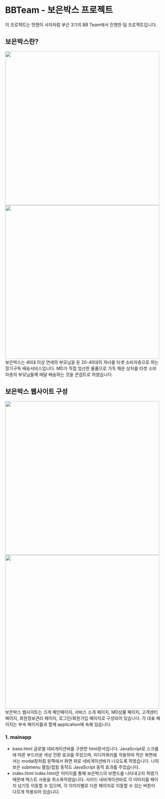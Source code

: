 # BBTeam - 보은박스 프로젝트
이 프로젝트는 멋쟁이 사자처럼 부산 3기의 BB Team에서 진행한 팀 프로젝트입니다.

## 보은박스란?
<div>
  <img src="https://user-images.githubusercontent.com/66506477/103867713-290add00-510b-11eb-83de-a47ca7cb61d0.jpg" width="500px" />
  <img src="https://user-images.githubusercontent.com/66506477/103867718-2ad4a080-510b-11eb-8fd2-ebe1a67d2969.jpg" width="500px" />
</div>
보은박스는 40대 이상 연세의 부모님을 둔 20-40대의 자녀를 타겟 소비자층으로 하는 정기구독 배송서비스입니다.
MD가 직접 엄선한 물품으로 가득 채운 상자를 타겟 소비자층의 부모님들께 매달 배송하는 것을 콘셉트로 하였습니다.

## 보은박스 웹사이트 구성
<div>
  <img src="https://user-images.githubusercontent.com/66506477/103867720-2ad4a080-510b-11eb-95f9-857c2b7fc579.jpg" width="500px" />
  <img src="https://user-images.githubusercontent.com/66506477/103867721-2b6d3700-510b-11eb-9245-5dea6b438476.jpg" width="500px" />
</div>
보은박스 웹사이트는 크게 메인페이지, 서비스 소개 페이지, MD상품 페이지, 고객센터 페이지, 회원정보관리 페이지, 로그인/회원가입 페이지로 구성되어 있습니다.
각 대표 페이지는 부속 페이지들과 함께 application에 속해 있습니다.

### 1. mainapp
- base.html
글로벌 네비게이션바를 구현한 html문서입니다.
JavaScript로 스크롤에 따른 부드러운 색상 전환 효과를 주었으며, 미디어쿼리를 적용하여 작은 화면에서는 modal창처럼 왼쪽에서 화면 위로 네비게이션바가 나오도록 하였습니다.
나의보은 submenu 펼침/접힘 동작도 JavaScript 동작 효과를 주었습니다.
- index.html
index.html은 이미지를 통해 보은박스의 브랜드를 나타내고자 하였기 때문에 텍스트 사용을 최소화하였습니다.
사이드 네비게이션바로 각 이미지를 페이지 넘기듯 이동할 수 있으며, 각 이미지별로 다른 페이지로 이동할 수 있는 버튼이 다르게 적용되어 있습니다.
